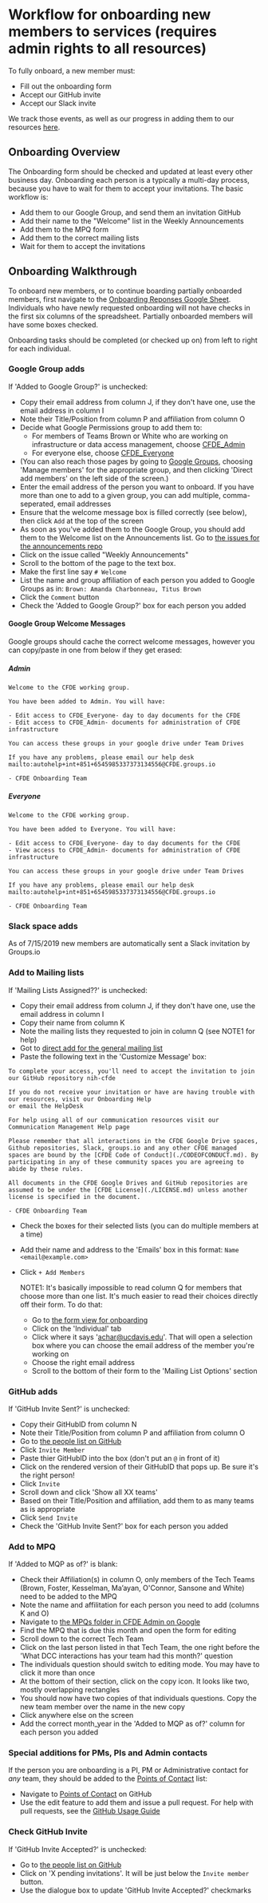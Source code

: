 # Workflow for onboarding new members to services (requires admin rights to all resources)

To fully onboard, a new member must:
 - Fill out the onboarding form
 - Accept our GitHub invite
 - Accept our Slack invite
 
 We track those events, as well as our progress in adding them to our resources [here](https://docs.google.com/spreadsheets/d/16JcTqlkCRPqrSnykqshrVM2XLf_3HJJiPpAb7qBaOug/edit?usp=sharing).

## Onboarding Overview
The Onboarding form should be checked and updated at least every other business day. Onboarding each person is a typically a multi-day process, because you have to wait for them to accept your invitations. The basic workflow is:
  
  - Add them to our Google Group, and send them an invitation GitHub
  - Add their name to the "Welcome" list in the Weekly Announcements
  - Add them to the MPQ form
  - Add them to the correct mailing lists
  - Wait for them to accept the invitations

## Onboarding Walkthrough
To onboard new members, or to continue boarding partially onboarded members, first navigate to the [Onboarding Reponses Google Sheet](https://docs.google.com/spreadsheets/d/16JcTqlkCRPqrSnykqshrVM2XLf_3HJJiPpAb7qBaOug/edit?usp=sharing).
  Individuals who have newly requested onboarding will not have checks in the first six columns of the spreadsheet. Partially onboarded members will have some boxes checked.
  
  Onboarding tasks should be completed (or checked up on) from left to right for each individual.

### Google Group adds

  If 'Added to Google Group?' is unchecked:
   - Copy their email address from column J, if they don't have one, use the email address in column I
   - Note their Title/Position from column P and affiliation from column O
   - Decide what Google Permissions group to add them to:
      - For members of Teams Brown or White who are working on infrastructure or data access management, choose [CFDE_Admin](https://groups.google.com/forum/#!managemembers/cfde_admin/add)
      - For everyone else, choose [CFDE_Everyone](https://groups.google.com/forum/#!managemembers/cfde_everyone/add)
   - (You can also reach those pages by going to [Google Groups](https://groups.google.com/forum/#!myforums), choosing 'Manage members' for the appropriate group, and then clicking 'Direct add members' on the left side of the screen.)
   - Enter the email address of the person you want to onboard. If you have more than one to add to a given group, you can add multiple, comma-seperated, email addresses
   - Ensure that the welcome message box is filled correctly (see below), then click `Add` at the top of the screen
   - As soon as you've added them to the Google Group, you should add them to the Welcome list on the Announcements list. Go to [the issues for the announcements repo](https://github.com/nih-cfde/announcements/issues?utf8=%E2%9C%93&q=is%3Aissue+is%3Aopen+Announcements)
   - Click on the issue called "Weekly Announcements"
   - Scroll to the bottom of the page to the text box.
   - Make the first line say `# Welcome`
   - List the name and group affiliation of each person you added to Google Groups as in: `Brown: Amanda Charbonneau, Titus Brown`
   - Click the `Comment` button
   - Check the 'Added to Google Group?' box for each person you added

#### Google Group Welcome Messages

Google groups should cache the correct welcome messages, however you can copy/paste in one from below if they get erased:

##### Admin
```
Welcome to the CFDE working group. 

You have been added to Admin. You will have: 

- Edit access to CFDE_Everyone- day to day documents for the CFDE 
- Edit access to CFDE_Admin- documents for administration of CFDE infrastructure 

You can access these groups in your google drive under Team Drives 

If you have any problems, please email our help desk mailto:autohelp+int+851+6545985337373134556@CFDE.groups.io 

- CFDE Onboarding Team
```
##### Everyone

```
Welcome to the CFDE working group. 

You have been added to Everyone. You will have: 

- Edit access to CFDE_Everyone- day to day documents for the CFDE 
- View access to CFDE_Admin- documents for administration of CFDE infrastructure 

You can access these groups in your google drive under Team Drives 

If you have any problems, please email our help desk mailto:autohelp+int+851+6545985337373134556@CFDE.groups.io 

- CFDE Onboarding Team
```

### Slack space adds

As of 7/15/2019 new members are automatically sent a Slack invitation by Groups.io

### Add to Mailing lists

If 'Mailing Lists Assigned??' is unchecked:

 - Copy their email address from column J, if they don't have one, use the email address in column I
 - Copy their name from column K
 - Note the mailing lists they requested to join in column Q (see NOTE1 for help)
 - Got to [direct add for the general mailing list](https://cfde.groups.io/g/General/directadd)
 - Paste the following text in the 'Customize Message' box:
 
 ```
 To complete your access, you'll need to accept the invitation to join our GitHub repository nih-cfde

If you do not receive your invitation or have are having trouble with our resources, visit our Onboarding Help
or email the HelpDesk 

For help using all of our communication resources visit our Communication Management Help page

Please remember that all interactions in the CFDE Google Drive spaces, Github repositories, Slack, groups.io and any other CFDE managed spaces are bound by the [CFDE Code of Conduct](./CODEOFCONDUCT.md). By participating in any of these community spaces you are agreeing to abide by these rules.

All documents in the CFDE Google Drives and GitHub repositories are assumed to be under the [CFDE License](./LICENSE.md) unless another license is specified in the document.

- CFDE Onboarding Team
```

 - Check the boxes for their selected lists (you can do multiple members at a time)
 - Add their name and address to the 'Emails' box in this format: `Name <email@example.com>`
 - Click `+ Add Members`
 
     NOTE1: It's basically impossible to read column Q for members that choose more than one list.
     It's much easier to read their choices directly off their form. To do that:
       
      - Go to [the form view for onboarding](https://docs.google.com/forms/d/1sFY6y2eHB3PS0HayEyxXtZOrBJV7lfT8thJ8bL9wKqQ/edit#responses)
      - Click on the 'Individual' tab
      - Click where it says 'achar@ucdavis.edu'. That will open a selection box where you can choose the email address of the member you're working on
      - Choose the right email address
      - Scroll to the bottom of their form to the 'Mailing List Options' section      
   
### GitHub adds

  If 'GitHub Invite Sent?' is unchecked:
  - Copy their GitHubID from column N
  - Note their Title/Position from column P and affiliation from column O
  - Go to [the people list on GitHub](https://github.com/orgs/nih-cfde/people)
  - Click `Invite Member`
  - Paste thier GitHubID into the box (don't put an `@` in front of it)
  - Click on the rendered version of their GitHubID that pops up. Be sure it's the right person!
  - Click `Invite`
  - Scroll down and click 'Show all XX teams'
  - Based on their Title/Position and affiliation, add them to as many teams as is appropriate
  - Click `Send Invite`
  - Check the 'GitHub Invite Sent?' box for each person you added

 ### Add to MPQ
 
 If 'Added to MQP as of?' is blank:
 - Check their Affiliation(s) in column O, only members of the Tech Teams (Brown, Foster, Kesselman, Ma’ayan, O'Connor, Sansone and White) need to be added to the MPQ
 - Note the name and affilitation for each person you need to add (columns K and O)
 - Navigate to [the MPQs folder in CFDE Admin on Google](https://drive.google.com/drive/u/0/folders/1G7omyAgRSQr-n6F4o3HWUKcRm_cvoOHJ)
 - Find the MPQ that is due this month and open the form for editing
 - Scroll down to the correct Tech Team
 - Click on the last person listed in that Tech Team, the one right before the 'What DCC interactions has your team had this month?' question
 - The individuals question should switch to editing mode. You may have to click it more than once
 - At the bottom of their section, click on the copy icon. It looks like two, mostly overlapping rectangles
 - You should now have two copies of that individuals questions. Copy the new team member over the name in the new copy
 - Click anywhere else on the screen
 - Add the correct month_year in the 'Added to MQP as of?' column for each person you added

### Special additions for PMs, PIs and Admin contacts

If the person you are onboarding is a PI, PM or Administrative contact for *any* team, they should be added to the [Points of Contact](https://github.com/nih-cfde/organization/blob/master/PointsOfContact.md) list:
  - Navigate to [Points of Contact](https://github.com/nih-cfde/organization/blob/master/PointsOfContact.md) on GitHub
  - Use the edit feature to add them and issue a pull request. For help with pull requests, see the [GitHub Usage Guide](./GitHubUsage.md)




 ### Check GitHub Invite
 
 If 'GitHub Invite Accepted?' is unchecked:
  - Go to [the people list on GitHub](https://github.com/orgs/nih-cfde/people)
  - Click on 'X pending invitations'. It will be just below the `Invite member` button.
  - Use the dialogue box to update 'GitHub Invite Accepted?' checkmarks
  
  

   
   
  
